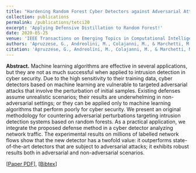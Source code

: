 ```yaml
---
title: "Hardening Random Forest Cyber Detectors against Adversarial Attacks"
collection: publications
permalink: /publications/tetci20
excerpt: 'Applying Defensive Distillation to Random Forest!'
date: 2020-05-25
venue: 'IEEE Transactions on Emerging Topics in Computational Intelligence'
authors: 'Apruzzese, G., Andreolini, M., Colajanni, M., & Marchetti, M.'
citation: 'Apruzzese, G., Andreolini, M., Colajanni, M., & Marchetti, M. (2020). "Hardening random forest cyber detectors against adversarial attacks." <i>IEEE Transactions on Emerging Topics in Computational Intelligence (TETCI)</i>, 4(4), 427-439.'
---
```

<b>Abstract.</b> Machine learning algorithms are effective in several applications, but they are not as much successful when applied to intrusion detection in cyber security. Due to the high sensitivity to their training data, cyber detectors based on machine learning are vulnerable to targeted adversarial attacks that involve the perturbation of initial samples. Existing defenses assume unrealistic scenarios; their results are underwhelming in non-adversarial settings; or they can be applied only to machine learning algorithms that perform poorly for cyber security. 
We present an original methodology for countering adversarial perturbations targeting intrusion detection systems based on random forests. As a practical application, we integrate the proposed defense method in a cyber detector analyzing network traffic. The experimental results on millions of labelled network flows show that the new detector has a twofold value: it outperforms state-of-the-art detectors that are subject to adversarial attacks; it exhibits robust results both in adversarial and non-adversarial scenarios.

[[Paper PDF](https://gioapru.github.io/files/papers/tetci20/tetci20.pdf)], [[Bibtex](https://gioapru.github.io/files/papers/tetci20/tetci20.bib)]